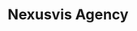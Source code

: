 ---
order: 5
title:  "Nexusvis Agency"
img: "assets/images/slides/5.jpg"
mobile-img: "assets/images/slides/5m.jpg"
href: "javascript:void(0)"
target: "" # _blank
---